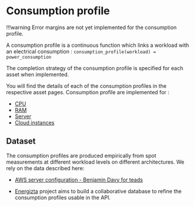 # Consumption profile

!!!warning
    Error margins are not yet implemented for the consumption profile.

A consumption profile is a continuous function which links a workload with an electrical consumption :
```consumption_profile(workload) = power_consumption```

The completion strategy of the consumption profile is specified for each asset when implemented.

You will find the details of each of the consumption profiles in the respective asset pages. Consumption profile are implemented for :

* [CPU](components/cpu.md)
* [RAM](components/ram.md)
* [Server](devices/server.md)
* [Cloud instances](services/cloud.md)


## Dataset

The consumption profiles are produced empirically from spot measurements at different workload levels on different architectures. We rely on the data described here:

* [AWS server configuration - Benjamin Davy for teads](https://medium.com/teads-engineering/evaluating-the-carbon-footprint-of-a-software-platform-hosted-in-the-cloud-e716e14e060c)

* [Energizta](https://github.com/Boavizta/Energizta) project aims to build a collaborative database to refine the consumption profiles usable in the API.

